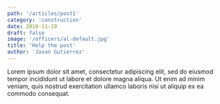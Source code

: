```yaml
---
path: '/articles/post1'
category: 'construction'
date: 2018-11-19
draft: false
image: '/officers/al-default.jpg'
title: 'Help the post'
author: 'Jason Gutierrez'
---
```


Lorem ipsum dolor sit amet, consectetur adipiscing elit, sed do eiusmod tempor incididunt ut labore et dolore magna aliqua. Ut enim ad minim veniam, quis nostrud exercitation ullamco laboris nisi ut aliquip ex ea commodo consequat.